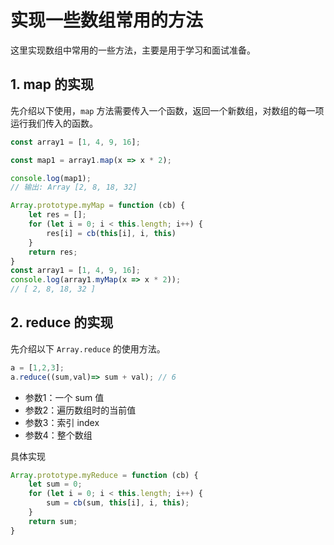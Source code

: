 # 实现一些数组常用的方法

这里实现数组中常用的一些方法，主要是用于学习和面试准备。

## 1. map 的实现

先介绍以下使用，`map` 方法需要传入一个函数，返回一个新数组，对数组的每一项运行我们传入的函数。

```js
const array1 = [1, 4, 9, 16];

const map1 = array1.map(x => x * 2);

console.log(map1);
// 输出: Array [2, 8, 18, 32]
```

```js
Array.prototype.myMap = function (cb) {
    let res = [];
    for (let i = 0; i < this.length; i++) {
        res[i] = cb(this[i], i, this)
    }
    return res;
}
const array1 = [1, 4, 9, 16];
console.log(array1.myMap(x => x * 2));
// [ 2, 8, 18, 32 ]
```

## 2. reduce 的实现

先介绍以下 `Array.reduce` 的使用方法。

```js
a = [1,2,3];
a.reduce((sum,val)=> sum + val); // 6
```

- 参数1：一个 sum 值
- 参数2：遍历数组时的当前值
- 参数3：索引 index
- 参数4：整个数组

具体实现

```js
Array.prototype.myReduce = function (cb) {
    let sum = 0;
    for (let i = 0; i < this.length; i++) {
        sum = cb(sum, this[i], i, this);
    }
    return sum;
}
```

 
 <comment-comment/> 
 